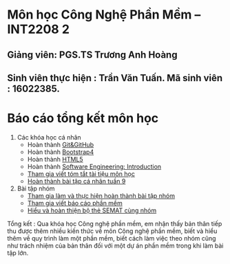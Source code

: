 ﻿# Môn học Công Nghệ Phần Mềm – INT2208 2

## Giảng viên: PGS.TS Trương Anh Hoàng

## Sinh viên thực hiện : Trần Văn Tuấn. Mã sinh viên : 16022385.

# Báo cáo tổng kết môn học
1. Các khóa học cá nhân
	- Hoàn thành [Git&GitHub](https://github.com/truonganhhoang/INT2208-2-2018/blob/master/TranVanTuan/GitandGitHub/git%20and%20github.png)
	- Hoàn thành [Bootstrap4](https://github.com/truonganhhoang/INT2208-2-2018/tree/master/TranVanTuan/Bootstrap4)
	- Hoàn thành [HTML5](https://github.com/truonganhhoang/INT2208-2-2018/tree/master/TranVanTuan/Html5)
	- Hoàn thành [Software Engineering: Introduction](https://github.com/truonganhhoang/INT2208-2-2018/tree/master/TranVanTuan)
	- [Tham gia viết tóm tắt tài tiệu môn học](https://docs.google.com/document/d/1a4i_31R8WBUAnF91syr1FwBpKoAiTY6rEJt1xWjb74M/edit#heading=h.96he3yu1bnz4)
	- [Hoàn thành bài tập cá nhân tuần 9](https://github.com/truonganhhoang/INT2208-2-2018/tree/master/TranVanTuan/B%C3%A0i%20T%E1%BA%ADp%20Tu%E1%BA%A7n%206)
2. Bài tập nhóm
	- [Tham gia làm và thực hiện hoàn thành bài tập nhóm](https://github.com/truonganhhoang/INT2208-2-2018/tree/master/nhom-4T)
	- [Tham gia viết báo cáo phần mềm](https://docs.google.com/document/d/1Lh95iyfd_GO0_WQroUXx-cMFoXA_DFEgINa5PdJLaIo/edit#heading=h.xkz14jfrcitp)
	- [Hiểu và hoàn thiện bộ thẻ SEMAT cùng nhóm](https://github.com/truonganhhoang/INT2208-2-2018/blob/master/nhom-4T/SEMAT.xlsx)

Tổng kết : Qua khóa học Công nghệ phần mềm, em nhận thấy bản thân tiếp thu được thêm nhiều kiến thức về môn Công nghệ phần mềm, biết và hiểu thêm về quy trình làm một phần mềm, biết cách làm việc theo nhóm cũng như trách nhiệm của bản thân đối với một dự án phần mềm trong khi làm bài tập lớn.
